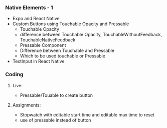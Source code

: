 ### Native Elements - 1

- Expo and React Native
- Custom Buttons using Touchable Opacity and Pressable
  - Touchable Opacity
  - difference between Touchable Opacity, TouchableWithoutFeedback, TouchableNativeFeedback
  - Pressable Component
  - Difference between Touchable and Pressable
  - Which to be used touchable or Pressable
- TextInput in React Native

### Coding

1. Live:
   - Pressable/Touable to create button
   

2. Assignments:
   - Stopwatch with editable start time and editable max time to reset
   - use of pressable instead of button
